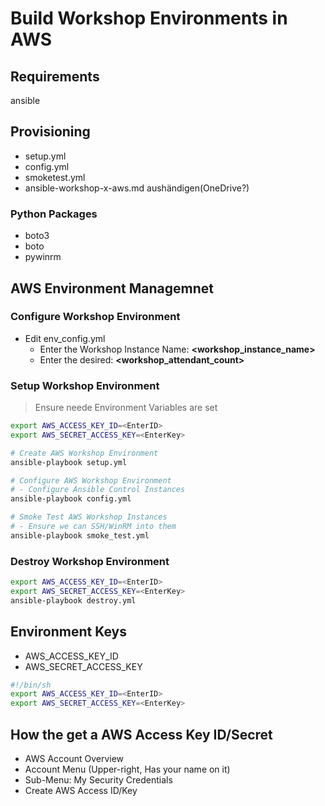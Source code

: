 # Build Workshop Environments in AWS

## Requirements

ansible

## Provisioning

- setup.yml
- config.yml
- smoketest.yml
- ansible-workshop-x-aws.md aushändigen(OneDrive?)

### Python Packages

- boto3
- boto
- pywinrm

## AWS Environment Managemnet

### Configure  Workshop Environment

- Edit env_config.yml
  - Enter the Workshop Instance Name:  **\<workshop_instance_name>**
  - Enter the desired: **\<workshop_attendant_count>**

### Setup Workshop Environment

> Ensure neede Environment Variables are set

```bash
export AWS_ACCESS_KEY_ID=<EnterID>
export AWS_SECRET_ACCESS_KEY=<EnterKey>

# Create AWS Workshop Environment
ansible-playbook setup.yml

# Configure AWS Workshop Environment
# - Configure Ansible Control Instances
ansible-playbook config.yml

# Smoke Test AWS Workshop Instances
# - Ensure we can SSH/WinRM into them
ansible-playbook smoke_test.yml
```

### Destroy Workshop Environment

```bash
export AWS_ACCESS_KEY_ID=<EnterID>
export AWS_SECRET_ACCESS_KEY=<EnterKey>
ansible-playbook destroy.yml
```

## Environment Keys

- AWS_ACCESS_KEY_ID
- AWS_SECRET_ACCESS_KEY

```bash
#!/bin/sh
export AWS_ACCESS_KEY_ID=<EnterID>
export AWS_SECRET_ACCESS_KEY=<EnterKey>
```

## How the get a AWS Access Key ID/Secret

- AWS Account Overview
- Account Menu (Upper-right, Has your name on it)
- Sub-Menu: My Security Credentials
- Create AWS Access ID/Key